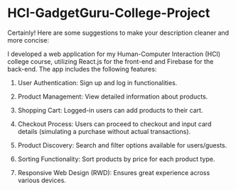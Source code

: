 # HCI-GadgetGuru-College-Project

Certainly! Here are some suggestions to make your description cleaner and more concise:

I developed a web application for my Human-Computer Interaction (HCI) college course, utilizing React.js for the front-end and Firebase for the back-end. The app includes the following features:

1) User Authentication:
 Sign up and log in functionalities.

2) Product Management:
View detailed information about products.

3) Shopping Cart:
Logged-in users can add products to their cart.

4) Checkout Process:
Users can proceed to checkout and input card details (simulating a purchase without actual transactions).

5) Product Discovery:
Search and filter options available for users/guests.

6) Sorting Functionality:
Sort products by price for each product type.

7) Responsive Web Design (RWD):
Ensures great experience across various devices.
